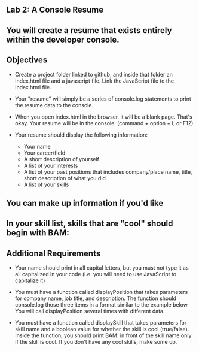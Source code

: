 ## Lab 2: A Console Resume

## You will create a resume that exists entirely within the developer console.

## Objectives

- Create a project folder linked to github, and inside that folder an index.html file and a javascript file. Link the JavaScript file to the index.html file.

- Your "resume" will simply be a series of console.log statements to print the resume data to the console.

- When you open index.html in the browser, it will be a blank page. That's okay. Your resume will be in the console. (command + option + I, or F12)

- Your resume should display the following information:
    - Your name
    - Your career/field
    - A short description of yourself
    - A list of your interests
    - A list of your past positions that includes company/place name, title, short description of what you did
    - A list of your skills
## You can make up information if you'd like
## In your skill list, skills that are "cool" should begin with BAM:

## Additional Requirements

- Your name should print in all capital letters, but you must not type it as all capitalized in your code (i.e. you will need to use JavaScript to capitalize it)

- You must have a function called displayPosition that takes parameters for company name, job title, and description. The function should console.log those three items in a format similar to the example below. You will call displayPosition several times with different data.

- You must have a function called displaySkill that takes parameters for skill name and a boolean value for whether the skill is cool (true/false). Inside the function, you should print BAM: in front of the skill name only if the skill is cool. If you don't have any cool skills, make some up.
